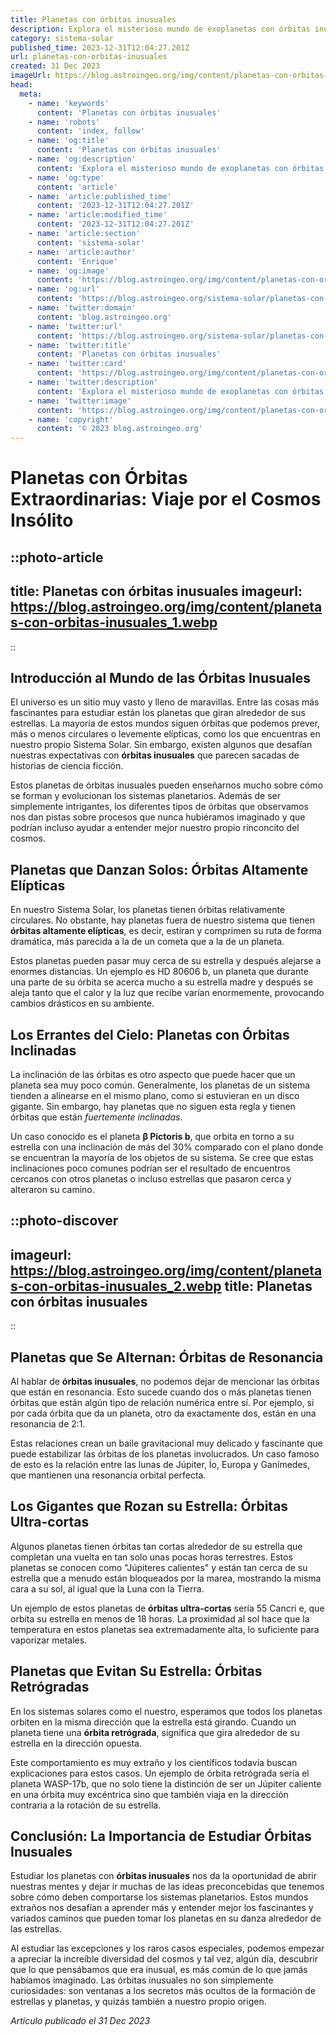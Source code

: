 ```yaml
---
title: Planetas con órbitas inusuales
description: Explora el misterioso mundo de exoplanetas con órbitas inusuales y descubre cómo desafían nuestras teorías astronómicas. ¡Adéntrate ya!
category: sistema-solar
published_time: 2023-12-31T12:04:27.201Z
url: planetas-con-orbitas-inusuales
created: 31 Dec 2023
imageUrl: https://blog.astroingeo.org/img/content/planetas-con-orbitas-inusuales_1.webp
head:
  meta:
    - name: 'keywords'
      content: 'Planetas con órbitas inusuales'
    - name: 'robots'
      content: 'index, follow'
    - name: 'og:title'
      content: 'Planetas con órbitas inusuales'
    - name: 'og:description'
      content: 'Explora el misterioso mundo de exoplanetas con órbitas inusuales y descubre cómo desafían nuestras teorías astronómicas. ¡Adéntrate ya!'
    - name: 'og:type'
      content: 'article'
    - name: 'article:published_time'
      content: '2023-12-31T12:04:27.201Z'
    - name: 'article:modified_time'
      content: '2023-12-31T12:04:27.201Z'
    - name: 'article:section'
      content: 'sistema-solar'
    - name: 'article:author'
      content: 'Enrique'
    - name: 'og:image'
      content: 'https://blog.astroingeo.org/img/content/planetas-con-orbitas-inusuales_1.webp'
    - name: 'og:url'
      content: 'https://blog.astroingeo.org/sistema-solar/planetas-con-orbitas-inusuales'
    - name: 'twitter:domain'
      content: 'blog.astroingeo.org'
    - name: 'twitter:url'
      content: 'https://blog.astroingeo.org/sistema-solar/planetas-con-orbitas-inusuales'
    - name: 'twitter:title'
      content: 'Planetas con órbitas inusuales'
    - name: 'twitter:card'
      content: 'https://blog.astroingeo.org/img/content/planetas-con-orbitas-inusuales_1.webp'
    - name: 'twitter:description'
      content: 'Explora el misterioso mundo de exoplanetas con órbitas inusuales y descubre cómo desafían nuestras teorías astronómicas. ¡Adéntrate ya!'
    - name: 'twitter:image'
      content: 'https://blog.astroingeo.org/img/content/planetas-con-orbitas-inusuales_1.webp'
    - name: 'copyright'
      content: '© 2023 blog.astroingeo.org'
---
```

# Planetas con Órbitas Extraordinarias: Viaje por el Cosmos Insólito

::photo-article
---
title: Planetas con órbitas inusuales
imageurl: https://blog.astroingeo.org/img/content/planetas-con-orbitas-inusuales_1.webp
---
::

## Introducción al Mundo de las Órbitas Inusuales

El universo es un sitio muy vasto y lleno de maravillas. Entre las cosas más fascinantes para estudiar están los planetas que giran alrededor de sus estrellas. La mayoría de estos mundos siguen órbitas que podemos prever, más o menos circulares o levemente elípticas, como los que encuentras en nuestro propio Sistema Solar. Sin embargo, existen algunos que desafían nuestras expectativas con **órbitas inusuales** que parecen sacadas de historias de ciencia ficción.

Estos planetas de órbitas inusuales pueden enseñarnos mucho sobre cómo se forman y evolucionan los sistemas planetarios. Además de ser simplemente intrigantes, los diferentes tipos de órbitas que observamos nos dan pistas sobre procesos que nunca hubiéramos imaginado y que podrían incluso ayudar a entender mejor nuestro propio rinconcito del cosmos.

## Planetas que Danzan Solos: Órbitas Altamente Elípticas

En nuestro Sistema Solar, los planetas tienen órbitas relativamente circulares. No obstante, hay planetas fuera de nuestro sistema que tienen **órbitas altamente elípticas**, es decir, estiran y comprimen su ruta de forma dramática, más parecida a la de un cometa que a la de un planeta.

Estos planetas pueden pasar muy cerca de su estrella y después alejarse a enormes distancias. Un ejemplo es HD 80606 b, un planeta que durante una parte de su órbita se acerca mucho a su estrella madre y después se aleja tanto que el calor y la luz que recibe varían enormemente, provocando cambios drásticos en su ambiente.

## Los Errantes del Cielo: Planetas con Órbitas Inclinadas

La inclinación de las órbitas es otro aspecto que puede hacer que un planeta sea muy poco común. Generalmente, los planetas de un sistema tienden a alinearse en el mismo plano, como si estuvieran en un disco gigante. Sin embargo, hay planetas que no siguen esta regla y tienen órbitas que están *fuertemente inclinadas*.

Un caso conocido es el planeta **β Pictoris b**, que orbita en torno a su estrella con una inclinación de más del 30% comparado con el plano donde se encuentran la mayoría de los objetos de su sistema. Se cree que estas inclinaciones poco comunes podrían ser el resultado de encuentros cercanos con otros planetas o incluso estrellas que pasaron cerca y alteraron su camino.


::photo-discover
---
imageurl: https://blog.astroingeo.org/img/content/planetas-con-orbitas-inusuales_2.webp
title: Planetas con órbitas inusuales
---
::

## Planetas que Se Alternan: Órbitas de Resonancia

Al hablar de **órbitas inusuales**, no podemos dejar de mencionar las órbitas que están en resonancia. Esto sucede cuando dos o más planetas tienen órbitas que están algún tipo de relación numérica entre sí. Por ejemplo, si por cada órbita que da un planeta, otro da exactamente dos, están en una resonancia de 2:1.

Estas relaciones crean un baile gravitacional muy delicado y fascinante que puede estabilizar las órbitas de los planetas involucrados. Un caso famoso de esto es la relación entre las lunas de Júpiter, Ío, Europa y Ganímedes, que mantienen una resonancia orbital perfecta.

## Los Gigantes que Rozan su Estrella: Órbitas Ultra-cortas

Algunos planetas tienen órbitas tan cortas alrededor de su estrella que completan una vuelta en tan solo unas pocas horas terrestres. Estos planetas se conocen como "Júpiteres calientes" y están tan cerca de su estrella que a menudo están bloqueados por la marea, mostrando la misma cara a su sol, al igual que la Luna con la Tierra.

Un ejemplo de estos planetas de **órbitas ultra-cortas** sería 55 Cancri e, que orbita su estrella en menos de 18 horas. La proximidad al sol hace que la temperatura en estos planetas sea extremadamente alta, lo suficiente para vaporizar metales.

## Planetas que Evitan Su Estrella: Órbitas Retrógradas

En los sistemas solares como el nuestro, esperamos que todos los planetas orbiten en la misma dirección que la estrella está girando. Cuando un planeta tiene una **órbita retrógrada**, significa que gira alrededor de su estrella en la dirección opuesta.

Este comportamiento es muy extraño y los científicos todavía buscan explicaciones para estos casos. Un ejemplo de órbita retrógrada sería el planeta WASP-17b, que no solo tiene la distinción de ser un Júpiter caliente en una órbita muy excéntrica sino que también viaja en la dirección contraria a la rotación de su estrella.

## Conclusión: La Importancia de Estudiar Órbitas Inusuales

Estudiar los planetas con **órbitas inusuales** nos da la oportunidad de abrir nuestras mentes y dejar ir muchas de las ideas preconcebidas que tenemos sobre cómo deben comportarse los sistemas planetarios. Estos mundos extraños nos desafían a aprender más y entender mejor los fascinantes y variados caminos que pueden tomar los planetas en su danza alrededor de las estrellas.

Al estudiar las excepciones y los raros casos especiales, podemos empezar a apreciar la increíble diversidad del cosmos y tal vez, algún día, descubrir que lo que pensábamos que era inusual, es más común de lo que jamás habíamos imaginado. Las órbitas inusuales no son simplemente curiosidades: son ventanas a los secretos más ocultos de la formación de estrellas y planetas, y quizás también a nuestro propio origen.

_Artículo publicado el 31 Dec 2023_